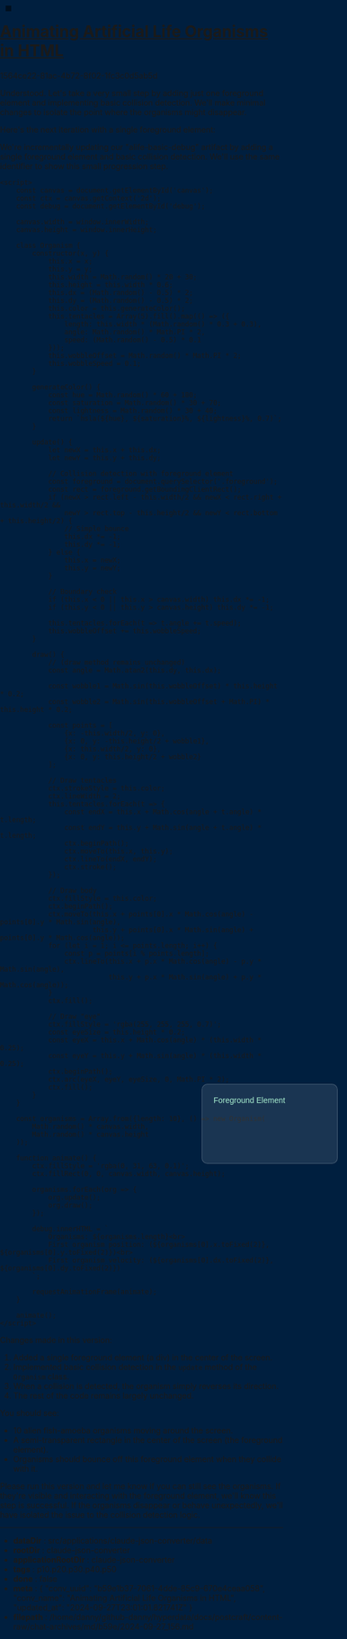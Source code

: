 # [Animating Artificial Life Organisms in HTML](https://claude.ai/chat/b59e1b37-7061-4dde-85c9-670e4ceaa058)

1564ce22-81ac-4b72-8f02-1fc3c0d5ab5d

 Understood. Let's take a very small step by adding just one foreground element and implementing basic collision detection. We'll make minimal changes to isolate the point where the organisms might disappear.

Here's the next iteration with a single foreground element:

<antThinking>We're incrementally updating our "alife-basic-debug" artifact by adding a single foreground element and basic collision detection. We'll use the same identifier to show this small progression step.</antThinking>

<antArtifact identifier="alife-basic-debug" type="text/html" title="A-Life Debug with One Foreground Element">
<!DOCTYPE html>
<html lang="en">
<head>
    <meta charset="UTF-8">
    <meta name="viewport" content="width=device-width, initial-scale=1.0">
    <title>A-Life Debug with One Foreground Element</title>
    <style>
        body, html {
            margin: 0;
            padding: 0;
            height: 100%;
            overflow: hidden;
            background-color: #001f3f;
        }
        #canvas {
            position: absolute;
            top: 0;
            left: 0;
        }
        #debug {
            position: absolute;
            top: 10px;
            left: 10px;
            color: white;
            font-family: monospace;
            background-color: rgba(0, 0, 0, 0.5);
            padding: 5px;
            z-index: 10;
        }
        .foreground {
            position: absolute;
            background: rgba(255, 255, 255, 0.1);
            border: 1px solid rgba(255, 255, 255, 0.2);
            padding: 20px;
            border-radius: 10px;
            color: #aaf0d1;
            font-family: Arial, sans-serif;
            z-index: 5;
        }
    </style>
</head>
<body>
    <canvas id="canvas"></canvas>
    <div id="debug"></div>
    <div class="foreground" style="top: 50%; left: 50%; transform: translate(-50%, -50%); width: 200px; height: 100px;">
        Foreground Element
    </div>

    <script>
        const canvas = document.getElementById('canvas');
        const ctx = canvas.getContext('2d');
        const debug = document.getElementById('debug');

        canvas.width = window.innerWidth;
        canvas.height = window.innerHeight;

        class Organism {
            constructor(x, y) {
                this.x = x;
                this.y = y;
                this.width = Math.random() * 20 + 30;
                this.height = this.width * 0.6;
                this.dx = (Math.random() - 0.5) * 2;
                this.dy = (Math.random() - 0.5) * 2;
                this.color = this.generateColor();
                this.tentacles = Array(5).fill().map(() => ({
                    length: this.width * (Math.random() * 0.3 + 0.3),
                    angle: Math.random() * Math.PI * 2,
                    speed: (Math.random() - 0.5) * 0.1
                }));
                this.wobbleOffset = Math.random() * Math.PI * 2;
                this.wobbleSpeed = 0.1;
            }

            generateColor() {
                const hue = Math.random() * 60 + 180;
                const saturation = Math.random() * 30 + 70;
                const lightness = Math.random() * 30 + 40;
                return `hsla(${hue}, ${saturation}%, ${lightness}%, 0.7)`;
            }

            update() {
                let newX = this.x + this.dx;
                let newY = this.y + this.dy;

                // Collision detection with foreground element
                const foreground = document.querySelector('.foreground');
                const rect = foreground.getBoundingClientRect();
                if (newX > rect.left - this.width/2 && newX < rect.right + this.width/2 &&
                    newY > rect.top - this.height/2 && newY < rect.bottom + this.height/2) {
                    // Simple bounce
                    this.dx *= -1;
                    this.dy *= -1;
                } else {
                    this.x = newX;
                    this.y = newY;
                }

                // Boundary check
                if (this.x < 0 || this.x > canvas.width) this.dx *= -1;
                if (this.y < 0 || this.y > canvas.height) this.dy *= -1;

                this.tentacles.forEach(t => t.angle += t.speed);
                this.wobbleOffset += this.wobbleSpeed;
            }

            draw() {
                // (draw method remains unchanged)
                const angle = Math.atan2(this.dy, this.dx);
                
                const wobble1 = Math.sin(this.wobbleOffset) * this.height * 0.2;
                const wobble2 = Math.sin(this.wobbleOffset + Math.PI) * this.height * 0.2;

                const points = [
                    {x: -this.width/2, y: 0},
                    {x: 0, y: -this.height/2 + wobble1},
                    {x: this.width/2, y: 0},
                    {x: 0, y: this.height/2 + wobble2}
                ];

                // Draw tentacles
                ctx.strokeStyle = this.color;
                ctx.lineWidth = 2;
                this.tentacles.forEach(t => {
                    const endX = this.x + Math.cos(angle + t.angle) * t.length;
                    const endY = this.y + Math.sin(angle + t.angle) * t.length;
                    ctx.beginPath();
                    ctx.moveTo(this.x, this.y);
                    ctx.lineTo(endX, endY);
                    ctx.stroke();
                });

                // Draw body
                ctx.fillStyle = this.color;
                ctx.beginPath();
                ctx.moveTo(this.x + points[0].x * Math.cos(angle) - points[0].y * Math.sin(angle),
                           this.y + points[0].x * Math.sin(angle) + points[0].y * Math.cos(angle));
                for (let i = 1; i <= points.length; i++) {
                    const p = points[i % points.length];
                    ctx.lineTo(this.x + p.x * Math.cos(angle) - p.y * Math.sin(angle),
                               this.y + p.x * Math.sin(angle) + p.y * Math.cos(angle));
                }
                ctx.fill();

                // Draw "eye"
                ctx.fillStyle = 'rgba(255, 255, 255, 0.7)';
                const eyeSize = this.height * 0.2;
                const eyeX = this.x + Math.cos(angle) * (this.width * 0.25);
                const eyeY = this.y + Math.sin(angle) * (this.width * 0.25);
                ctx.beginPath();
                ctx.arc(eyeX, eyeY, eyeSize, 0, Math.PI * 2);
                ctx.fill();
            }
        }

        const organisms = Array.from({length: 10}, () => new Organism(
            Math.random() * canvas.width,
            Math.random() * canvas.height
        ));

        function animate() {
            ctx.fillStyle = 'rgba(0, 31, 63, 0.1)';
            ctx.fillRect(0, 0, canvas.width, canvas.height);
            
            organisms.forEach(org => {
                org.update();
                org.draw();
            });
            
            debug.innerHTML = `
                Organisms: ${organisms.length}<br>
                First organism position: (${organisms[0].x.toFixed(2)}, ${organisms[0].y.toFixed(2)})<br>
                First organism velocity: (${organisms[0].dx.toFixed(2)}, ${organisms[0].dy.toFixed(2)})
            `;

            requestAnimationFrame(animate);
        }

        animate();
    </script>
</body>
</html>
</antArtifact>

Changes made in this version:

1. Added a single foreground element (a div) in the center of the screen.
2. Implemented basic collision detection in the `update` method of the `Organism` class.
3. When a collision is detected, the organism simply reverses its direction.
4. The rest of the code remains largely unchanged.

You should see:
- 10 alien fish-amoeba organisms moving around the screen.
- A semi-transparent rectangle in the center of the screen (the foreground element).
- Organisms should bounce off this foreground element when they collide with it.

Please run this version and let me know if you can still see the organisms. If they're visible and interacting with the foreground element, we'll know this step is successful. If the organisms disappear or behave unexpectedly, we'll have isolated the issue to the collision detection logic.

---

* **dataDir** : src/applications/claude-json-converter/data
* **rootDir** : claude-json-converter
* **applicationRootDir** : claude-json-converter
* **tags** : p10.p20.p30.p40.p50
* **done** : false
* **meta** : {
  "conv_uuid": "b59e1b37-7061-4dde-85c9-670e4ceaa058",
  "conv_name": "Animating Artificial Life Organisms in HTML",
  "updated_at": "2024-09-27T23:01:01.821741Z"
}
* **filepath** : /home/danny/github-danny/hyperdata/docs/postcraft/content-raw/chat-archives/md/b59e/2024-09-27_156.md
